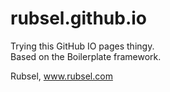 rubsel.github.io
================

Trying this GitHub IO pages thingy.  
Based on the Boilerplate framework.

Rubsel, www.rubsel.com